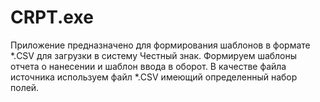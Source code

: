 # CRPT.exe
Приложение предназначено для формирования шаблонов в формате *.CSV для загрузки в систему Честный знак.
Формируем шаблоны отчета о нанесении и шаблон ввода в оборот.
В качестве файла источника используем файл *.CSV имеющий определенный набор полей.

